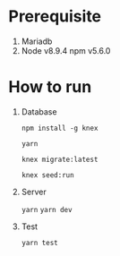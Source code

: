 # Prerequisite
1. Mariadb
2. Node v8.9.4 npm v5.6.0

# How to run
1. Database

    `npm install -g knex`

    `yarn`

    `knex migrate:latest`
    
    `knex seed:run`
2. Server

    `yarn`
    `yarn dev`
3. Test

    `yarn test`